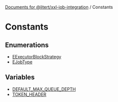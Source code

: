 [Documents for @litert/xxl-job-integration](../index.md) / Constants

# Constants

## Enumerations

- [EExecutorBlockStrategy](enumerations/EExecutorBlockStrategy.md)
- [EJobType](enumerations/EJobType.md)

## Variables

- [DEFAULT\_MAX\_QUEUE\_DEPTH](variables/DEFAULT_MAX_QUEUE_DEPTH.md)
- [TOKEN\_HEADER](variables/TOKEN_HEADER.md)
